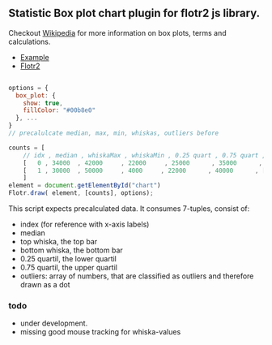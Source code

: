 ## Statistic Box plot chart plugin for flotr2 js library.


Checkout [Wikipedia](http://en.wikipedia.org/wiki/Box_plot) for more information on box plots, terms and calculations.

* [Example](http://zealot128.github.com/flotr2-boxplot/)
* [Flotr2](http://humblesoftware.com/flotr2/)

```javascript

options = {
  box_plot: {
    show: true,
    fillColor: "#00b8e0"
  }, ...
}
// precalulcate median, max, min, whiskas, outliers before

counts = [
	// idx , median , whiskaMax , whiskaMin , 0.25 quart , 0.75 quart , [outliers]
	[   0 , 34000  , 42000     , 22000     , 25000      , 35000      , [7000,9500,50000,55000] ],
	[   1 , 30000  , 50000     , 4000     , 22000      , 40000      , [7200,9120,50500,55000,59000,58000,57000] ]
	]
element = document.getElementById("chart")
Flotr.draw( element, [counts], options);

```

This script expects precalculated data. It consumes 7-tuples, consist of:

* index (for reference with x-axis labels)
* median
* top whiska, the top bar
* bottom whiska, the bottom bar
* 0.25 quartil, the lower quartil
* 0.75 quartil, the upper quartil
* outliers: array of numbers, that are classified as outliers and therefore drawn as a dot




### todo
* under development.
* missing good mouse tracking for whiska-values

